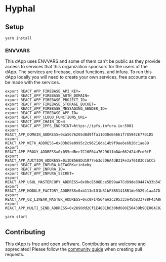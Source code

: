# Hyphal

## Setup

```
yarn install
```

### ENVVARS

This dApp uses ENVVARS and some of them can't be public as they provide access to services that this organization sponsors for the users of the dApp. The services are firebase, cloud functions, and infura. To run this dApp locally you will need to create your own services, free accounts can be made with the services.

```
export REACT_APP_FIREBASE_API_KEY=
export REACT_APP_FIREBASE_AUTH_DOMAIN=
export REACT_APP_FIREBASE_PROJECT_ID=
export REACT_APP_FIREBASE_STORAGE_BUCKET=
export REACT_APP_FIREBASE_MESSAGING_SENDER_ID=
export REACT_APP_FIREBASE_APP_ID=
export REACT_APP_CLOUD_FUNCTIONS_URL=
export REACT_APP_CHAIN_ID=4
export REACT_APP_IPFS_ENDPOINT=https://ipfs.infura.io:5001
export REACT_APP_DOMAIN_ADDRESS=0xa5676205dBd9ffa11038eB4661f785942E7701D5
export REACT_APP_WETH_ADDRESS=0x83b89e0995c2c96216da14b9f9ae6e6b20c1ae89
export REACT_APP_PROXY_ADDRESS=0x055edBee7C16F04a7629611bDAe662d24dFcd0fE
export REACT_APP_AUCTION_ADDRESS=0x3D8568Dd1077eb3d3D6A4dB31Fe3a76183C2bCC5
export REACT_APP_INFURA_NETWORK=rinkeby
export REACT_APP_INFURA_ID=
export REACT_APP_INFURA_SECRET=
export REACT_APP_USUL_MASTERCOPY_ADDRESS=0x0bcE608Dce5B99aA7Cd89de09447A33b347aa294
export REACT_APP_MODULE_FACTORY_ADDRESS=0xb113d1D1bB1bF3B51418B1de9D29b1aaA7Df1007
export REACT_APP_OZ_LINEAR_MASTER_ADDRESS=0xc0F14564aA2c295333e45bB33788F43A8A84739c
export REACT_APP_MULTI_SEND_ADDRESS=0x2890dd2Cf1E4881b630bd680E50439b9DE00AC02
```

```
yarn start
```

## Contributing 

This dApp is free and open software. Contributions are welcome and appreciated! Please follow the [community guide](https://github.com/HyphalDAO/community) when creating pull requests. 
